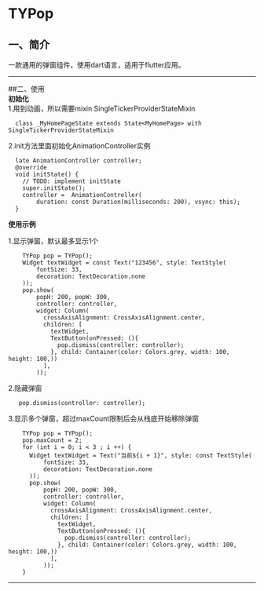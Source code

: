 # TYPop
  
## 一、简介  
  
一款通用的弹窗组件，使用dart语言，适用于flutter应用。
***
##二、使用  
**初始化**  
1.用到动画，所以需要mixin SingleTickerProviderStateMixin
```
  class _MyHomePageState extends State<MyHomePage> with SingleTickerProviderStateMixin
```
2.init方法里面初始化AnimationController实例
```
  late AnimationController controller;
  @override
  void initState() {
    // TODO: implement initState
    super.initState();
    controller =  AnimationController(
        duration: const Duration(milliseconds: 200), vsync: this);
  }
```
**使用示例**  
  
1.显示弹窗，默认最多显示1个  
```
    TYPop pop = TYPop();
    Widget textWidget = const Text("123456", style: TextStyle(
        fontSize: 33,
        decoration: TextDecoration.none
    ));
    pop.show(
        popH: 200, popW: 300,
        controller: controller,
        widget: Column(
          crossAxisAlignment: CrossAxisAlignment.center,
          children: [
            textWidget,
            TextButton(onPressed: (){
              pop.dismiss(controller: controller);
            }, child: Container(color: Colors.grey, width: 100, height: 100,))
          ],
        ));
```
2.隐藏弹窗  
```  
   pop.dismiss(controller: controller);
```
3.显示多个弹窗，超过maxCount限制后会从栈底开始移除弹窗  
```
    TYPop pop = TYPop();
    pop.maxCount = 2;
    for (int i = 0; i < 3 ; i ++) {
      Widget textWidget = Text("当前${i + 1}", style: const TextStyle(
          fontSize: 33,
          decoration: TextDecoration.none
      ));
      pop.show(
          popH: 200, popW: 300,
          controller: controller,
          widget: Column(
            crossAxisAlignment: CrossAxisAlignment.center,
            children: [
              textWidget,
              TextButton(onPressed: (){
                pop.dismiss(controller: controller);
              }, child: Container(color: Colors.grey, width: 100, height: 100,))
            ],
          ));
    }
```
***


